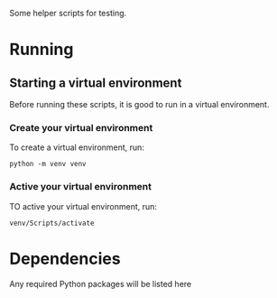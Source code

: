 Some helper scripts for testing.

# Running
## Starting a virtual environment
Before running these scripts, it is good to run in a virtual environment.

### Create your virtual environment
To create a virtual environment, run:
```
python -m venv venv
```

### Active your virtual environment
TO active your virtual environment, run:
```
venv/Scripts/activate
```

# Dependencies
Any required Python packages will be listed here
